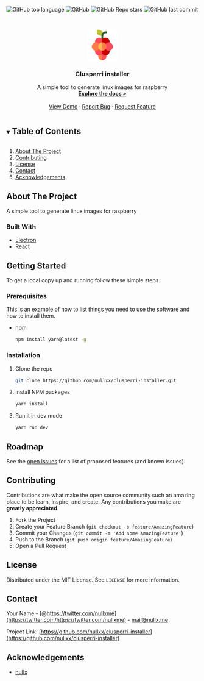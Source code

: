 ![GitHub top language](https://img.shields.io/github/languages/top/nullxx/clusperri-installer?style=for-the-badge)
![GitHub](https://img.shields.io/github/license/nullxx/clusperri-installer?style=for-the-badge)
![GitHub Repo stars](https://img.shields.io/github/stars/nullxx/clusperri-installer?style=for-the-badge)
![GitHub last commit](https://img.shields.io/github/last-commit/nullxx/clusperri-installer?style=for-the-badge)



<!-- PROJECT LOGO -->
<br />
<p align="center">
  <a href="https://github.com/nullxx/clusperri-installer">
    <img src="icon.png" alt="Logo" width="80" height="80">
  </a>

  <h3 align="center">Clusperri installer</h3>

  <p align="center">
    A simple tool to generate linux images for raspberry
    <br />
    <a href="https://github.com/nullxx/clusperri-installer"><strong>Explore the docs »</strong></a>
    <br />
    <br />
    <a href="https://github.com/nullxx/clusperri-installer">View Demo</a>
    ·
    <a href="https://github.com/nullxx/clusperri-installer/issues">Report Bug</a>
    ·
    <a href="https://github.com/nullxx/clusperri-installer/issues">Request Feature</a>
  </p>
</p>



<!-- TABLE OF CONTENTS -->
<details open="open">
  <summary><h2 style="display: inline-block">Table of Contents</h2></summary>
  <ol>
    <li>
      <a href="#about-the-project">About The Project</a>
    </li>
    <li><a href="#contributing">Contributing</a></li>
    <li><a href="#license">License</a></li>
    <li><a href="#contact">Contact</a></li>
    <li><a href="#acknowledgements">Acknowledgements</a></li>
  </ol>
</details>



<!-- ABOUT THE PROJECT -->
## About The Project

A simple tool to generate linux images for raspberry

### Built With

* [Electron](https://www.electronjs.org/)
* [React](https://reactjs.org/)


<!-- GETTING STARTED -->
## Getting Started

To get a local copy up and running follow these simple steps.

### Prerequisites

This is an example of how to list things you need to use the software and how to install them.
* npm
  ```sh
  npm install yarn@latest -g
  ```

### Installation

1. Clone the repo
   ```sh
   git clone https://github.com/nullxx/clusperri-installer.git
   ```
2. Install NPM packages
   ```sh
   yarn install
   ```
3. Run it in dev mode
   ```sh
   yarn run dev
   ```

<!-- ROADMAP -->
## Roadmap

See the [open issues](https://github.com/nullxx/clusperri-installer/issues) for a list of proposed features (and known issues).

<!-- CONTRIBUTING -->
## Contributing

Contributions are what make the open source community such an amazing place to be learn, inspire, and create. Any contributions you make are **greatly appreciated**.

1. Fork the Project
2. Create your Feature Branch (`git checkout -b feature/AmazingFeature`)
3. Commit your Changes (`git commit -m 'Add some AmazingFeature'`)
4. Push to the Branch (`git push origin feature/AmazingFeature`)
5. Open a Pull Request

<!-- LICENSE -->
## License

Distributed under the MIT License. See `LICENSE` for more information.



<!-- CONTACT -->
## Contact

Your Name - [@https://twitter.com/nullxme](https://twitter.com/https://twitter.com/nullxme) - mail@nullx.me

Project Link: [https://github.com/nullxx/clusperri-installer](https://github.com/nullxx/clusperri-installer)



<!-- ACKNOWLEDGEMENTS -->
## Acknowledgements

* [nullx](https://nullx.me)
